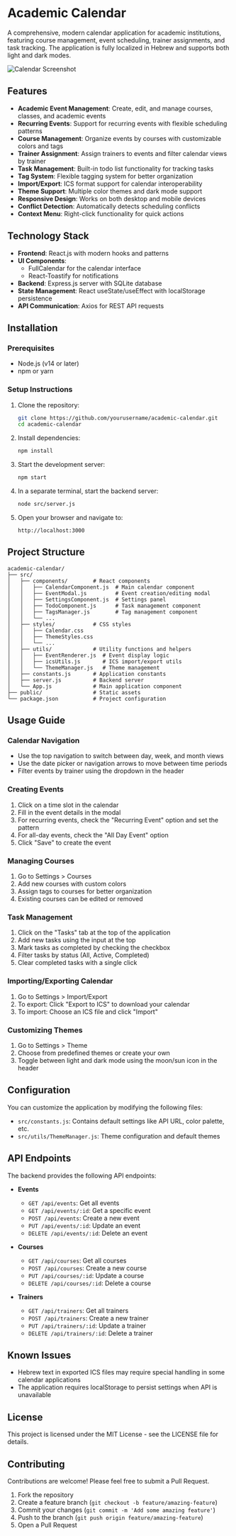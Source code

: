 # Academic Calendar

A comprehensive, modern calendar application for academic institutions, featuring course management, event scheduling, trainer assignments, and task tracking. The application is fully localized in Hebrew and supports both light and dark modes.

![Calendar Screenshot](https://via.placeholder.com/800x450.png?text=Academic+Calendar+Screenshot)

## Features

- **Academic Event Management**: Create, edit, and manage courses, classes, and academic events
- **Recurring Events**: Support for recurring events with flexible scheduling patterns
- **Course Management**: Organize events by courses with customizable colors and tags
- **Trainer Assignment**: Assign trainers to events and filter calendar views by trainer
- **Task Management**: Built-in todo list functionality for tracking tasks
- **Tag System**: Flexible tagging system for better organization
- **Import/Export**: ICS format support for calendar interoperability
- **Theme Support**: Multiple color themes and dark mode support
- **Responsive Design**: Works on both desktop and mobile devices
- **Conflict Detection**: Automatically detects scheduling conflicts
- **Context Menu**: Right-click functionality for quick actions

## Technology Stack

- **Frontend**: React.js with modern hooks and patterns
- **UI Components**: 
  - FullCalendar for the calendar interface
  - React-Toastify for notifications
- **Backend**: Express.js server with SQLite database
- **State Management**: React useState/useEffect with localStorage persistence
- **API Communication**: Axios for REST API requests

## Installation

### Prerequisites

- Node.js (v14 or later)
- npm or yarn

### Setup Instructions

1. Clone the repository:
   ```bash
   git clone https://github.com/yourusername/academic-calendar.git
   cd academic-calendar
   ```

2. Install dependencies:
   ```bash
   npm install
   ```

3. Start the development server:
   ```bash
   npm start
   ```

4. In a separate terminal, start the backend server:
   ```bash
   node src/server.js
   ```

5. Open your browser and navigate to:
   ```
   http://localhost:3000
   ```

## Project Structure

```
academic-calendar/
├── src/
│   ├── components/        # React components
│   │   ├── CalendarComponent.js  # Main calendar component
│   │   ├── EventModal.js         # Event creation/editing modal
│   │   ├── SettingsComponent.js  # Settings panel
│   │   ├── TodoComponent.js      # Task management component
│   │   ├── TagsManager.js        # Tag management component
│   │   └── ...
│   ├── styles/            # CSS styles
│   │   ├── Calendar.css
│   │   ├── ThemeStyles.css
│   │   └── ...
│   ├── utils/             # Utility functions and helpers
│   │   ├── EventRenderer.js  # Event display logic
│   │   ├── icsUtils.js       # ICS import/export utils
│   │   └── ThemeManager.js   # Theme management
│   ├── constants.js       # Application constants
│   ├── server.js          # Backend server
│   └── App.js             # Main application component
├── public/                # Static assets
└── package.json           # Project configuration
```

## Usage Guide

### Calendar Navigation

- Use the top navigation to switch between day, week, and month views
- Use the date picker or navigation arrows to move between time periods
- Filter events by trainer using the dropdown in the header

### Creating Events

1. Click on a time slot in the calendar
2. Fill in the event details in the modal
3. For recurring events, check the "Recurring Event" option and set the pattern
4. For all-day events, check the "All Day Event" option
5. Click "Save" to create the event

### Managing Courses

1. Go to Settings > Courses
2. Add new courses with custom colors
3. Assign tags to courses for better organization
4. Existing courses can be edited or removed

### Task Management

1. Click on the "Tasks" tab at the top of the application
2. Add new tasks using the input at the top
3. Mark tasks as completed by checking the checkbox
4. Filter tasks by status (All, Active, Completed)
5. Clear completed tasks with a single click

### Importing/Exporting Calendar

1. Go to Settings > Import/Export
2. To export: Click "Export to ICS" to download your calendar
3. To import: Choose an ICS file and click "Import"

### Customizing Themes

1. Go to Settings > Theme
2. Choose from predefined themes or create your own
3. Toggle between light and dark mode using the moon/sun icon in the header

## Configuration

You can customize the application by modifying the following files:

- `src/constants.js`: Contains default settings like API URL, color palette, etc.
- `src/utils/ThemeManager.js`: Theme configuration and default themes

## API Endpoints

The backend provides the following API endpoints:

- **Events**
  - `GET /api/events`: Get all events
  - `GET /api/events/:id`: Get a specific event
  - `POST /api/events`: Create a new event
  - `PUT /api/events/:id`: Update an event
  - `DELETE /api/events/:id`: Delete an event

- **Courses**
  - `GET /api/courses`: Get all courses
  - `POST /api/courses`: Create a new course
  - `PUT /api/courses/:id`: Update a course
  - `DELETE /api/courses/:id`: Delete a course

- **Trainers**
  - `GET /api/trainers`: Get all trainers
  - `POST /api/trainers`: Create a new trainer
  - `PUT /api/trainers/:id`: Update a trainer
  - `DELETE /api/trainers/:id`: Delete a trainer

## Known Issues

- Hebrew text in exported ICS files may require special handling in some calendar applications
- The application requires localStorage to persist settings when API is unavailable

## License

This project is licensed under the MIT License - see the LICENSE file for details.

## Contributing

Contributions are welcome! Please feel free to submit a Pull Request.

1. Fork the repository
2. Create a feature branch (`git checkout -b feature/amazing-feature`)
3. Commit your changes (`git commit -m 'Add some amazing feature'`)
4. Push to the branch (`git push origin feature/amazing-feature`)
5. Open a Pull Request
